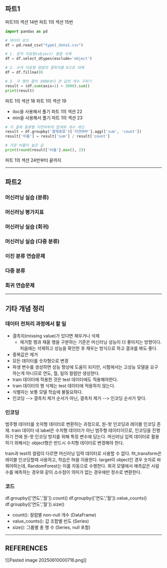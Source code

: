 ## 파트1
파트1의 섹션 14번
파트 1의 섹션 15번
```python
import pandas as pd

# 데이터 로드
df = pd.read_csv("type1_data1.csv")

# 1. 문자 자료형(object) 컬럼 삭제
df = df.select_dtypes(exclude='object')

# 2. 숫자 자료형 컬럼의 결측치를 0으로 대체
df = df.fillna(0)

# 3. 각 행의 합이 3000보다 큰 값의 개수 구하기
result = (df.sum(axis=1) > 3000).sum()
print(result)
```
파트 1의 섹션 18
파트 1의 섹션 19
- iloc을 사용해서 풀기
파트 1의 섹션 22
- min을 사용해서 풀기 
파트 1의 섹션 23
```python
# 각 결제 종류별 지연여부의 합계와 개수 계산
result = df.groupby('결제종류')['지연여부'].agg(['sum', 'count'])
result['비율'] = result['sum'] / result['count']

# 가장 비율이 높은 값
print(round(result['비율'].max(), 2))
```
파트 1의 섹션 24번부터 끝까지
****

## 파트2


### 머신러닝 실습 (분류)
### 머신러닝 평가지표
### 머신러닝 실습 (회귀)
### 머신러닝 실습 (다중 분류)
### 이진 분류 연습문제 
### 다중 분류
### 회귀 연습문제

****

## 기타 개념 정리 
### 데이터 전처리 과정에서 할 일
- 결측치(missing value)가 있다면 채우거나 삭제
	- 제거할 행과 채울 행을 구분하는 기준은 머신러닝 성능이 더 좋아지는 방향이다. 처음에는 삭제하고 성능을 확인한 후 채우는 방식으로 하고 결과를 봐도 좋다.
- 중복값은 제거
- 모든 데이터를 숫자형으로 변경
- 파생 변수를 생성하면 성능 향상에 도움이 되지만, 시험에서는 고성능 모델을 요구하는게 아니므로 연도, 월, 일의 컬럼만 생성한다.
- train 데이터에 적용한 것은 test 데이터에도 적용해야한다.
- train 데이터의 행 삭제는 test 데이터에 적용하지 않는다.
- 식별자는 보통 모델 학습에 불필요하다.
- 인코딩 --> 결측치 제거 순서가 아닌, 결측치 제거 --> 인코딩 순서가 맞다.

### 인코딩
범주형 데이터를 숫자형 데이터로 변환하는 과정으로, 원-핫 인코딩과 레이블 인코딩 존재.
train 데이터 내 label은 수치형 데이터가 아닌 범주형 테이터이므로, 인코딩을 진행하기 전에 원-핫 인코딩 방지를 위해 특정 변수에 담는다. 머신러닝 입력 데이터로 활용하기 위해서는 object형은 반드시 수치형 데이터로 변경해야 한다.

train과 test의 컬럼이 다르면 머신러닝 입력 데이터로 사용할 수 없다.
fit_transform은 레이블 인코딩할때 사용하고, 학습은 fit을 이용한다.
target이 object인 경우 숫자로 바꿔야하는데, RandomForest는 이를 자동으로 수행한다.
회귀 모델에서 예측값은 사람 수를 예측하는 경우와 같이 소수점이 의미가 없는 경우에만 정수로 변환한다.

### 코드
df.groupby(['연도','월']).count()
df.groupby(['연도','월']).value_counts()
df.groupby(['연도','월']).size()
- count(): 컬럼별 non-null 개수 (DataFrame)
- value_counts(): 값 조합별 빈도 (Series)
- size(): 그룹별 총 행 수 (Series, null 포함)


****

## REFERENCES

![[Pasted image 20250610000716.png]]